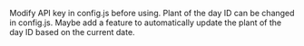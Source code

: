Modify API key in config.js before using.
Plant of the day ID can be changed in config.js.
Maybe add a feature to automatically update the plant of the day ID based on the current date.